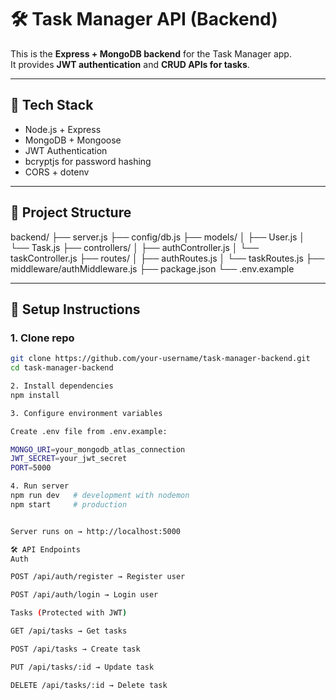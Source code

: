 # 🛠️ Task Manager API (Backend)

This is the **Express + MongoDB backend** for the Task Manager app.  
It provides **JWT authentication** and **CRUD APIs for tasks**.

---

## 🚀 Tech Stack
- Node.js + Express
- MongoDB + Mongoose
- JWT Authentication
- bcryptjs for password hashing
- CORS + dotenv

---

## 📂 Project Structure


backend/
├── server.js
├── config/db.js
├── models/
│ ├── User.js
│ └── Task.js
├── controllers/
│ ├── authController.js
│ └── taskController.js
├── routes/
│ ├── authRoutes.js
│ └── taskRoutes.js
├── middleware/authMiddleware.js
├── package.json
└── .env.example


---

## 🔧 Setup Instructions

### 1. Clone repo
```bash
git clone https://github.com/your-username/task-manager-backend.git
cd task-manager-backend

2. Install dependencies
npm install

3. Configure environment variables

Create .env file from .env.example:

MONGO_URI=your_mongodb_atlas_connection
JWT_SECRET=your_jwt_secret
PORT=5000

4. Run server
npm run dev   # development with nodemon
npm start     # production


Server runs on → http://localhost:5000

🛠️ API Endpoints
Auth

POST /api/auth/register → Register user

POST /api/auth/login → Login user

Tasks (Protected with JWT)

GET /api/tasks → Get tasks

POST /api/tasks → Create task

PUT /api/tasks/:id → Update task

DELETE /api/tasks/:id → Delete task